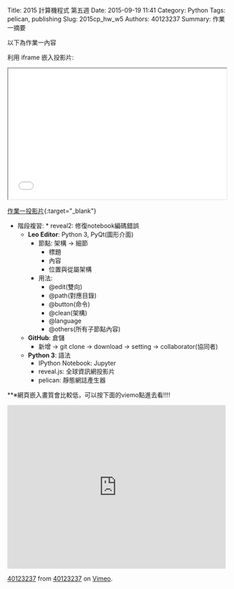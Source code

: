 Title: 2015 計算機程式 第五週
Date: 2015-09-19 11:41
Category: Python
Tags: pelican, publishing
Slug: 2015cp_hw_w5
Authors: 40123237
Summary: 作業一摘要

以下為作業一內容

利用 iframe 嵌入投影片:

<iframe src="40123237_cp_w5_p.html" width="500" height="300"></iframe>

[作業一投影片](40123237_cp_w5_p.html){:target="_blank"}

* 階段複習:
      * reveal2: 修復notebook編碼錯誤
  * **Leo Editor**: Python 3, PyQt(圖形介面)
      * 節點: 架構 -> 細節
          * 標題
          * 內容
          * 位置與從屬架構
      * 用法: 
          * @edit(雙向)
          * @path(對應目錄)
          * @button(命令)
          * @clean(架構)
          * @language
          * @others(所有子節點內容)
  * **GitHub**: 倉儲
      * 新增 -> git clone -> download -> setting -> collaborator(協同者)
  * **Python 3**: 語法
      * IPython Notebook: Jupyter
      * reveal.js: 全球資訊網投影片
      * pelican: 靜態網誌產生器

**※網頁嵌入畫質會比較低，可以按下面的viemo點進去看!!!!

<iframe src="https://player.vimeo.com/video/130728724" width="500" height="375" frameborder="0" webkitallowfullscreen mozallowfullscreen allowfullscreen></iframe> <p><a href="https://vimeo.com/130728724">40123237</a> from <a href="https://vimeo.com/user40271183">40123237</a> on <a href="https://vimeo.com">Vimeo</a>.</p>